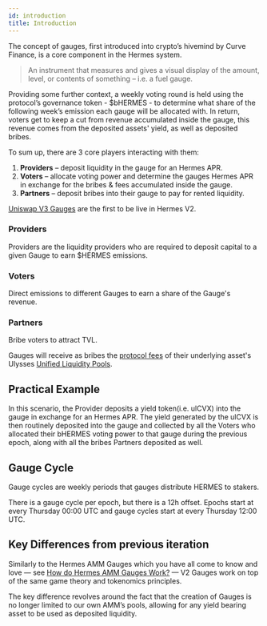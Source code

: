 ```yaml
---
id: introduction
title: Introduction
---
```


[//]: # (TODO: explain how attaching/detaching works)
[//]: # (TODO: governance links)
[//]: # (TODO: Expand on current explanation on how the each gauges gets their hermes emissions)

The concept of gauges, first introduced into crypto’s hivemind by Curve Finance, is a core component in the Hermes system.

> An instrument that measures and gives a visual display of the amount, level, or contents of something – i.e. a fuel gauge.

Providing some further context, a weekly voting round is held using the protocol’s governance token - $bHERMES - to determine what share of the following week’s emission each gauge will be allocated with. In return, voters get to keep a cut from revenue accumulated inside the gauge, this revenue comes from the deposited assets' yield, as well as deposited bribes.

To sum up, there are 3 core players interacting with them:

1. **Providers** – deposit liquidity in the gauge for an Hermes APR. 
2. **Voters** – allocate voting power and determine the gauges Hermes APR in exchange for the bribes & fees accumulated inside the gauge.
3. **Partners** – deposit bribes into their gauge to pay for rented liquidity.

[Uniswap V3 Gauges](./uni-v3) are the first to be live in Hermes V2.

### Providers
Providers are the liquidity providers who are required to deposit capital to a given Gauge to earn $HERMES emissions.

### Voters
Direct emissions to different Gauges to earn a share of the Gauge's revenue.

### Partners
Bribe voters to attract TVL.

Gauges will receive as bribes the [protocol fees](../../../../Ulysses/concepts/overview/unified-liquidity/fees#protocol-fees) of their underlying asset's Ulysses [Unified Liquidity Pools](../../../../Ulysses/concepts/overview/unified-liquidity/pools).

## Practical Example

In this scenario, the Provider deposits a yield token(i.e. ulCVX) into the gauge in exchange for an Hermes APR. 
The yield generated by the ulCVX is then routinely deposited into the gauge and collected by all the Voters who allocated their bHERMES voting power to that gauge during the previous epoch, along with all the bribes Partners deposited as well.

## Gauge Cycle

Gauge cycles are weekly periods that gauges distribute HERMES to stakers. 

There is a gauge cycle per epoch, but there is a 12h offset. Epochs start at every Thursday 00:00 UTC and gauge cycles start at every Thursday 12:00 UTC. 

## Key Differences from previous iteration

Similarly to the Hermes AMM Gauges which you have all come to know and love — see [How do Hermes AMM Gauges Work?](https://maiaeco.notion.site/How-do-Gauges-on-Hermes-Protocol-Work-bac9ab39e57d4ab7aae488d6e09213d1) — V2 Gauges work on top of the same game theory and tokenomics principles.

The key difference revolves around the fact that the creation of Gauges is no longer limited to our own AMM’s pools, allowing for any yield bearing asset to be used as deposited liquidity.
